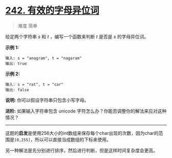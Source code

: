 # [242. 有效的字母异位词](https://leetcode-cn.com/problems/valid-anagram/)

> 难度 简单

给定两个字符串 *s* 和 *t* ，编写一个函数来判断 *t* 是否是 *s* 的字母异位词。

**示例 1:**

```
输入: s = "anagram", t = "nagaram"
输出: true
```

**示例 2:**

```
输入: s = "rat", t = "car"
输出: false
```

**说明:**
你可以假设字符串只包含小写字母。

**进阶:**
如果输入字符串包含 unicode 字符怎么办？你能否调整你的解法来应对这种情况？





---



这题的**启发**是使用256大小的int数组来保存每个char出现的次数，因为char的范围是`[0,255]`，所以可以直接当成数组的下标来使用。


另一种解法是先分别进行排序，然后进行判断，但是这样时间复杂度会更高。